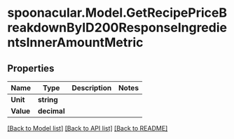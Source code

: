 # spoonacular.Model.GetRecipePriceBreakdownByID200ResponseIngredientsInnerAmountMetric

## Properties

Name | Type | Description | Notes
------------ | ------------- | ------------- | -------------
**Unit** | **string** |  | 
**Value** | **decimal** |  | 

[[Back to Model list]](../README.md#documentation-for-models) [[Back to API list]](../README.md#documentation-for-api-endpoints) [[Back to README]](../README.md)

